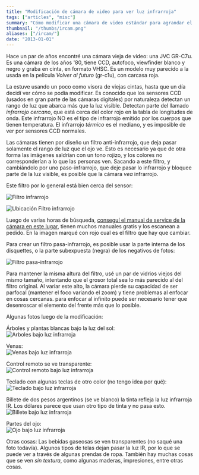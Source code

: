 ```yaml
---
title: "Modificación de cámara de video para ver luz infrarroja"
tags: ["articles", "misc"]
summary: "Cómo modificar una cámara de video estándar para agrandar el espectro de luz que puede observar, permitiendo ver parte del infrarrojo cercano."
thumbnail: "/thumbs/ircam.png"
aliases: ["/ircam/"]
date: "2013-01-01"
---
```

Hace un par de años encontré una cámara vieja de video: una JVC GR-C7u. Es una cámara de los años '80, tiene CCD, autofoco, viewfinder blanco y negro y graba en cinta, en formato VHSC. Es un modelo muy parecido a la usada en la película *Volver al futuro* (gr-c1u), con carcasa roja.

La estuve usando un poco como visora de viejas cintas, hasta que un día decidí ver cómo se podía modificar. Es conocido que los sensores CCD (usados en gran parte de las cámaras digitales) por naturaleza detectan un rango de luz que abarca más que la luz visible. Detectan parte del llamado *infrarrojo cercano*, que está cerca del color rojo en la tabla de longitudes de onda. Este infrarrojo NO es el tipo de infrarrojo emitido por los cuerpos que tienen temperatura. El infrarrojo *térmico* es el mediano, y es imposible de ver por sensores CCD normales.

Las cámaras tienen por diseño un filtro anti-infrarrojo, que deja pasar solamente el rango de luz que el ojo ve. Esto es necesario ya que de otra forma las imágenes saldrían con un tono rojizo, y los colores no corresponderían a lo que las personas ven. Sacando a este filtro, y cambiándolo por uno paso-infrarrojo, que deje pasar lo infrarrojo y bloquee parte de la luz visible, es posible que la cámara *vea* infrarrojo.

Este filtro por lo general está bien cerca del sensor:

![Filtro infrarrojo](/images/ircam0.jpg)

![Ubicación Filtro infrarrojo](/images/ircam3.jpg)

Luego de varias horas de búsqueda, [conseguí el manual de service de la cámara en este lugar](http://www.freeservicemanuals.info/en/servicemanuals/), tienen muchos manuales gratis y los escanean a pedido. En la imagen marqué con rojo cual es el filtro que hay que cambiar.

Para crear un filtro pasa-infrarrojo, es posible usar la parte interna de los disquettes, o la parte subexpuesta (negra) de los negativos de fotos:

![Filtro pasa-infrarrojo](/images/ircam1.jpg)

Para mantener la misma altura del filtro, usé un par de vidrios viejos del mismo tamaño, intentando que el grosor total sea lo más parecido al del filtro original. Al variar este alto, la cámara pierde su capacidad de ser parfocal (mantener el foco variando el zoom) y tiene problemas al enfocar en cosas cercanas. para enfocar al infinito puede ser necesario tener que desenroscar el elemento del frente más que lo posible.

Algunas fotos luego de la modificación:

Árboles y plantas blancas bajo la luz del sol:\
![Arboles bajo luz infrarroja](/images/ir0.jpg)

Venas:\
![Venas bajo luz infrarroja](/images/ir1.jpg)

Control remoto se ve transparente:\
![Control remoto bajo luz infrarroja](/images/ir2.jpg)

Teclado con algunas teclas de otro color (no tengo idea por qué):\
![Teclado bajo luz infrarroja](/images/ir3.jpg)

Billete de dos pesos argentinos (se ve blanco) la tinta refleja la luz infrarroja IR. Los dólares parece que usan otro tipo de tinta y no pasa esto.\
![Billete bajo luz infrarroja](/images/ir4.jpg)

Partes del ojo:\
![Ojo bajo luz infrarroja](/images/ir5.jpg)

Otras cosas: Las bebidas gaseosas se ven transparentes (no saqué una foto todavía). Algunos tipos de telas dejan pasar la luz IR, por lo que se puede ver a través de algunas prendas de ropa. También hay muchas cosas que se ven *sin textura*, como algunas maderas, impresiones, entre otras cosas.
